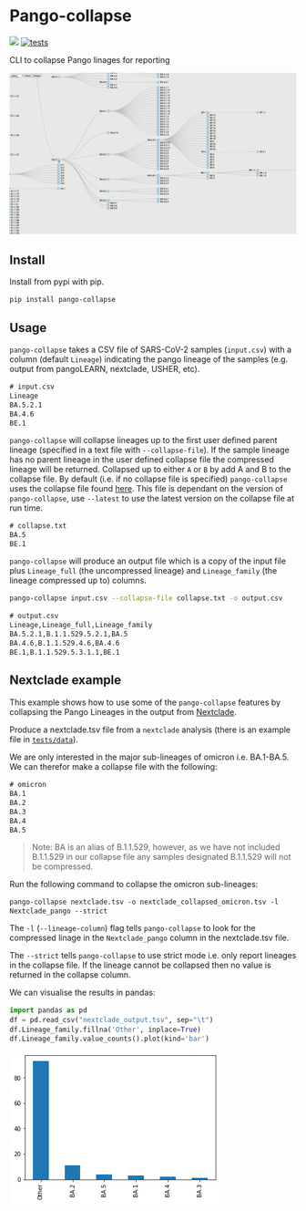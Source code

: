 # Pango-collapse 

[![](https://img.shields.io/pypi/v/pango-collapse.svg)](https://pypi.org/project/pango-collapse/)
[![tests](https://github.com/MDU-PHL/pango-collapse/actions/workflows/tests.yaml/badge.svg)](https://github.com/MDU-PHL/pango-collapse/actions/workflows/tests.yaml)

CLI to collapse Pango linages for reporting

[![](images/collapse.gif)](https://mdu-phl.github.io/pango-watch/tree/)

## Install 

Install from pypi with pip.

```
pip install pango-collapse
```

## Usage

`pango-collapse` takes a CSV file of SARS-CoV-2 samples (`input.csv`) with a column (default `Lineage`) indicating the pango lineage of the samples (e.g. output from pangoLEARN, nextclade, USHER, etc). 

```
# input.csv
Lineage
BA.5.2.1
BA.4.6
BE.1
```

`pango-collapse` will collapse lineages up to the first user defined parent lineage (specified in a text file with `--collapse-file`). If the sample lineage has no parent lineage in the user defined collapse file the compressed lineage will be returned. Collapsed up to either `A` or `B` by add A and B to the collapse file. By default (i.e. if no collapse file is specified) `pango-collapse` uses the collapse file found [here](https://github.com/MDU-PHL/pango-collapse/blob/main/pango_collapse/collapse.txt). This file is dependant on the version of `pango-collapse`, use `--latest` to use the latest version on the collapse file at run time. 

```
# collapse.txt
BA.5
BE.1
```

`pango-collapse` will produce an output file which is a copy of the input file plus `Lineage_full` (the uncompressed lineage) and `Lineage_family` (the lineage compressed up to) columns. 


```bash
pango-collapse input.csv --collapse-file collapse.txt -o output.csv 
```

```
# output.csv 
Lineage,Lineage_full,Lineage_family
BA.5.2.1,B.1.1.529.5.2.1,BA.5
BA.4.6,B.1.1.529.4.6,BA.4.6
BE.1,B.1.1.529.5.3.1.1,BE.1
```

## Nextclade example

This example shows how to use some of the `pango-collapse` features by collapsing the Pango Lineages in the output from [Nextclade](https://clades.nextstrain.org/).

Produce a nextclade.tsv file from a `nextclade` analysis (there is an example file in [`tests/data`](https://github.com/MDU-PHL/pango-collapse/tree/main/tests/data)). 

We are only interested in the major sub-lineages of omicron i.e. BA.1-BA.5. We can therefor make a collapse file with the following:

```
# omicron
BA.1
BA.2
BA.3
BA.4
BA.5
```

> Note: BA is an alias of B.1.1.529, however, as we have not included B.1.1.529 in our collapse file any samples designated B.1.1.529 will not be compressed.

Run the following command to collapse the omicron sub-lineages:

```
pango-collapse nextclade.tsv -o nextclade_collapsed_omicron.tsv -l Nextclade_pango --strict 
```

The `-l` (`--lineage-column`) flag tells `pango-collapse` to look for the compressed linage in the `Nextclade_pango` column in the nextclade.tsv file.

The `--strict` tells `pango-collapse` to use strict mode i.e. only report lineages in the collapse file. If the lineage cannot be collapsed then no value is returned in the collapse column. 

We can visualise the results in pandas:

```python
import pandas as pd
df = pd.read_csv("nextclade_output.tsv", sep="\t")
df.Lineage_family.fillna('Other', inplace=True)
df.Lineage_family.value_counts().plot(kind='bar')
```

![](images/nextclade_omicron.jpg)
